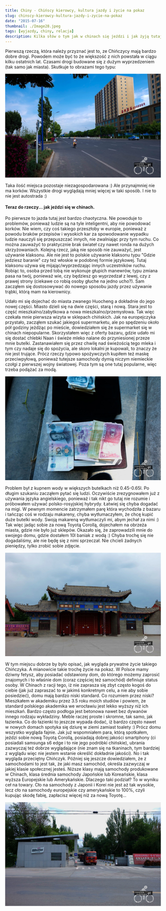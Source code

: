 ```yaml
---
title: Chiny - Chińscy kierowcy, kultura jazdy i życie na pokaz
slug: chinscy-kierowcy-kultura-jazdy-i-zycie-na-pokaz
date: "2015-07-16"
thumbnail: ./Image28.jpeg
tags: [wyjazdy, chiny, relacja]
description: Kilka słów o tym jak w chinach się jeździ i jak żyją tutaj ludzie
---
```


Pierwszą rzeczą, która należy przyznać jest to, ze Chińczycy mają bardzo dobre drogi. Powodem może być to że większość z nich powstała w ciągu kilku ostatnich lat. Czasami drogi budowane się z dużym wyprzedzeniem (tak samo jak miasta). Skutkuje to obrazami tego typu:

![image](./Image29.jpeg)
 

Taka ilość miejsca pozostaje niezagospodarowana :) Ale przynajmniej nie ma korków. Wszystkie drogi wyglądają mniej więcej w taki sposób. I nie to nie jest autostrada :)

#### Teraz do rzeczy... jak jeździ się w chinach.

Po pierwsze to jazda tutaj jest bardzo chaotyczna. Nie powoduje to problemów, ponieważ ludzie są na tyle inteligentni, aby nie powodować korków. Nie wiem, czy coś takiego przeszłoby w europie, ponieważ z powodu braków przepisów i wysokich kar za spowodowanie wypadku ludzie nauczyli się przepuszczać innych, nie zwalniając przy tym ruchu. Co można zauważyć to praktycznie brak świateł czy nawet ronda na dużych skrzyżowaniach. Kolejną rzecz, jaką nie sposób nie zauważyć, jest używanie klaksonu. Ale nie jest to polskie używanie klaksonu typu "Gdzie jedziesz baranie" czy też włoskie w podobnej formie językowej. Tutaj klaksonu używa się mijając/wyprzedzając innych uczestników ruchu. Robiąc to, osoba przed tobą nie wykonuje głupich manewrów, typu zmiana pasa na twój, ponieważ wie, czy będziesz go wyprzedzał z lewej, czy z prawej strony (ciekawe co robią osoby głuche na jedno ucho?). Sam zacząłem się dostosowywać do nowego sposobu jazdy przez używanie trąbki, którą mam na kierownicy.

Udało mi się dojechać do miasta zwanego Huocheng a dokładnie do jego nowej części. Miasto dzieli się na dwie części, starą i nową. Stara jest to część mieszkalno/zabytkowa a nowa mieszkalno/przemysłowa. Tak więc czekała mnie pierwsza wizyta w sklepach chińskich. Jak na europejczyka przystało, zacząłem szukać jakiegoś supermarketu, ale po spędzeniu około pół godziny jeżdżąc po mieście, dowiedziałem się że supermarket się w chinach niepopularne. Skorzystałem więc z oferty bazaru, gdzie udało mi się dostać chlebki Naan i świeże mleko nalane do przyniesionej przeze mnie butelki. Zastanawiałem się przez chwilę nad świeżością tego mleka i tym czy nadaje się do spożycia, ale skoro lokalni je kupowali, to znaczy że nie jest trujące. Prócz rzeczy typowo spożywczych kupiłem też maskę przeciwpyłową, ponieważ tutejsze samochody dymią niczym niemieckie czołgi z pierwszej wojny światowej. Poza tym są one tutaj popularne, więc trzeba podążać za modą.

![image](./Image30.jpeg)


Problem był z kupnem wody w większych butelkach niż 0.45-0.65l. Po długim szukaniu zacząłem pytać się ludzi. Oczywiście zrezygnowałem już z używania języka angielskiego, ponieważ i tak nikt go tutaj nie rozumie i próbowałem używać polsko-rosyjskiej hybrydy. Łatwiej się chyba dogadać na migi. W pewnym momencie zatrzymałem parę która wychodziła z bazaru i tańcząc coś w rodzaju makareny, chyba wytłumaczyłem, że chcę kupić duże butelki wody. Swoją makareną wytłumaczyli mi, abym jechał za nimi :) Tak więc jadąc sobie za nową Toyotą Corollą, dojechałem na obrzeża miasta, gdzie nie było już sklepów. Okazało się, że zaprowadzili mnie do swojego domu, gdzie dostałem 10l baniak z wodą :) Chyba trochę się nie dogadaliśmy, ale nie będę się z nimi sprzeczał. Nie chcieli żadnych pieniędzy, tylko zrobić sobie zdjęcie.

![image](./Image31.jpeg)

W tym miejscu dobrze by było opisać, jak wygląda prywatne życie takiego Chińczyka. A mianowicie takie trochę życie na pokaz. W Polsce mamy dziwny fetysz, aby posiadać odstawiony dom, do którego możemy zaprosić znajomych i to właśnie dom (coraz częściej też samochód) definiuje status osoby. W Chinach z racji tego, iż nie zaprasza się zbyt często kogoś do ciebie (jak już zapraszać to w jakimś konkretnym celu, a nie aby sobie posiedzieć), domu mają bardzo niski standard. Co rozumiem przez niski? Mieszkałem w akademiku przez 3.5 roku moich studiów i powiem, że standard polskiego akademika we wrocławiu jest lekko wyższy niż ich mieszkań. Bardzo często podłoga jest betonowa nawet bez dywanów innego rodzaju wykładziny. Meble raczej proste i skromne, tak samo, jak łazienka. Co do łazienki to jeszcze wypada dodać, iż bardzo często nawet w nowych domach spotyka się dziurę w ziemi zamiast toalety :) Prócz domu wszystko wygląda fajnie. Jak już wspomniałem para, którą spotkałem, jeździ sobie nową Toyotą Corollą, posiadają dobrej jakości smartphony (ci posiadali samsunga s6 edge i to nie jego podróbki chińskie), ubrania zazwyczaj też dobrze wyglądające (nie znam się na tkaninach, tym bardziej z wyglądu więc nie jestem wstanie określić dokładnie jakości). No i tak wygląda przeciętny Chińczyk. Później się jeszcze dowiedziałem, że z samochodami to jest tak, że jaki masz samochód, określa zazwyczaj w jakiej klasie społecznej jesteś. Niższe klasy mają samochody produkowane w Chinach, klasa średnia samochody Japońskie lub Koreańskie, klasa wyższa Europejskie lub Amerykańskie. Dlaczego taki podział? To w wyniku ceł na towary. Cło na samochody z Japonii i Korei nie jest aż tak wysokie, lecz cło na samochody europejskie czy amerykańskie to 100%, czyli kupując skodę fabię, zapłacisz więcej niż za nową Toyotę...

![image](./Image32.jpeg)